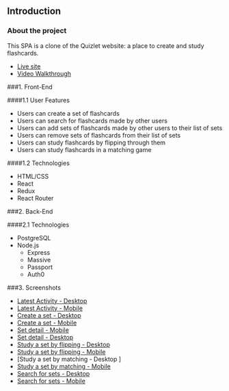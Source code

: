 ## Introduction
### About the project
This SPA is a clone of the Quizlet website: a place to create and study flashcards. 
* [Live site](https://quizlet.jesspoemape.us)
* [Video Walkthrough](https://youtu.be/5aOr1SHBpT4)

###1. Front-End

####1.1 User Features
  * Users can create a set of flashcards 
  * Users can search for flashcards made by other users
  * Users can add sets of flashcards made by other users to their list of sets
  * Users can remove sets of flashcards from their list of sets
  * Users can study flashcards by flipping through them
  * Users can study flashcards in a matching game

####1.2 Technologies
  * HTML/CSS
  * React
  * Redux
  * React Router

###2. Back-End

####2.1 Technologies
  * PostgreSQL
  * Node.js
    * Express
    * Massive
    * Passport
    * Auth0

###3. Screenshots
  * [Latest Activity - Desktop](http://i.imgur.com/1zPFeVw.png)
  * [Latest Activity - Mobile](http://i.imgur.com/BPBidF4.png)
  * [Create a set - Desktop ](http://i.imgur.com/SdO68Wj.png)
  * [Create a set - Mobile](http://i.imgur.com/qFdkRnV.png)
  * [Set detail - Mobile](http://i.imgur.com/mdEKMoE.png)
  * [Set detail - Desktop](http://i.imgur.com/YJ01tjy.png)
  * [Study a set by flipping - Desktop](http://i.imgur.com/lrvxjPt.png)
  * [Study a set by flipping - Mobile ](http://i.imgur.com/8QOKKVg.png)
  * [Study a set by matching - Desktop ]
  * [Study a set by matching - Mobile ](http://i.imgur.com/f3hTpRB.png)
  * [Search for sets - Desktop](http://i.imgur.com/vF7J5Le.png)
  * [Search for sets - Mobile](http://i.imgur.com/lk2kp02.png)
